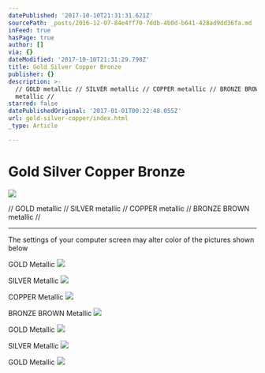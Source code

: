 ```yaml
---
datePublished: '2017-10-10T21:31:31.621Z'
sourcePath: _posts/2016-12-07-84e4ff70-7ddb-4b0d-b641-428ad9dd36fa.md
inFeed: true
hasPage: true
author: []
via: {}
dateModified: '2017-10-10T21:31:29.798Z'
title: Gold Silver Copper Bronze
publisher: {}
description: >-
  // GOLD metallic // SILVER metallic // COPPER metallic // BRONZE BROWN
  metallic //
starred: false
datePublishedOriginal: '2017-01-01T00:22:48.055Z'
url: gold-silver-copper/index.html
_type: Article

---
```

# Gold Silver Copper Bronze
![](https://the-grid-user-content.s3-us-west-2.amazonaws.com/6697bb9c-375b-43c6-9d3f-b26e02695dca.jpg)

// GOLD metallic // SILVER metallic // COPPER metallic // BRONZE BROWN metallic //

---

The settings of your computer screen may alter color of the pictures shown below

GOLD Metallic
![](https://the-grid-user-content.s3-us-west-2.amazonaws.com/5c29e4d9-05a6-4b4d-8555-c270cac7e9e2.jpg)

SILVER Metallic
![](https://the-grid-user-content.s3-us-west-2.amazonaws.com/0f0b378d-c814-483c-a871-01885f7714ab.jpg)

COPPER Metallic
![](https://the-grid-user-content.s3-us-west-2.amazonaws.com/7e25ad7b-8887-487d-9655-beec2724d088.jpg)

BRONZE BROWN Metallic
![](https://the-grid-user-content.s3-us-west-2.amazonaws.com/80ac52ce-a999-4c97-96e8-6f20dfddc0f6.jpg)

GOLD Metallic
![](https://the-grid-user-content.s3-us-west-2.amazonaws.com/66e7ed63-0832-4f20-badc-713b9550b9fc.jpg)

SILVER Metallic
![](https://the-grid-user-content.s3-us-west-2.amazonaws.com/02faf589-b4e7-4169-91a7-ebcba55d3e34.jpg)

GOLD Metallic
![](https://the-grid-user-content.s3-us-west-2.amazonaws.com/78fe2de6-8b7a-4378-b3ca-0e0b851af271.jpg)